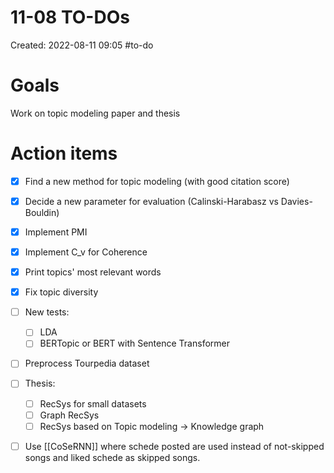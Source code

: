 # 11-08 TO-DOs
Created: 2022-08-11 09:05
#to-do 

# Goals
Work on topic modeling paper and thesis

# Action items
- [x] Find a new method for topic modeling (with good citation score)
- [x] Decide a new parameter for evaluation (Calinski-Harabasz vs Davies-Bouldin)
- [x] Implement PMI
- [x] Implement C_v for Coherence
- [x] Print topics' most relevant words
- [x] Fix topic diversity
- [ ] New tests:
	- [ ] LDA
	- [ ] BERTopic or BERT with Sentence Transformer
- [ ] Preprocess Tourpedia dataset
- [ ] Thesis:
	- [ ] RecSys for small datasets
	- [ ] Graph RecSys
	- [ ] RecSys based on Topic modeling -> Knowledge graph
- [ ] Use [[CoSeRNN]] where schede posted are used instead of not-skipped songs and liked schede as skipped songs.

